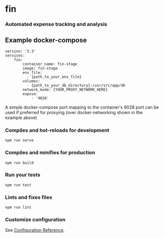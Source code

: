# fin
### Automated expense tracking and analysis

## Example docker-compose
```
version: '3.3'
services:
    fin:
        container_name: fin-stage
        image: fin-stage
        env_file: 
          - {path_to_your_env_file}
        volumes:
          - {path_to_your_db_directory}:/usr/src/app/db
        network_mode: {YOUR_PROXY_NETWORK_HERE} 
        expose:
            - '9028'
```
A simple docker-compose port mapping to the container's 9028 port can be used if preferred for proxying (over docker-networking shown in the example above)

### Compiles and hot-reloads for development
```
npm run serve
```

### Compiles and minifies for production
```
npm run build
```

### Run your tests
```
npm run test
```

### Lints and fixes files
```
npm run lint
```

### Customize configuration
See [Configuration Reference](https://cli.vuejs.org/config/).
